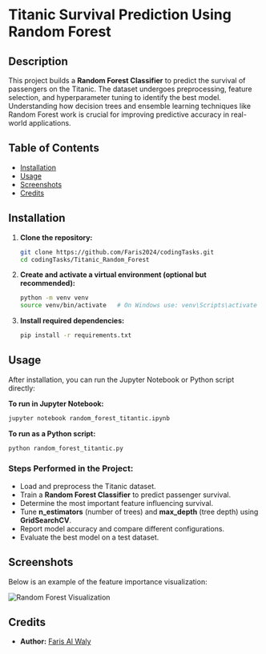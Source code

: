 
# Titanic Survival Prediction Using Random Forest

## Description
This project builds a **Random Forest Classifier** to predict the survival of passengers on the Titanic. The dataset undergoes preprocessing, feature selection, and hyperparameter tuning to identify the best model. Understanding how decision trees and ensemble learning techniques like Random Forest work is crucial for improving predictive accuracy in real-world applications.

## Table of Contents
- [Installation](#installation)
- [Usage](#usage)
- [Screenshots](#screenshots)
- [Credits](#credits)

## Installation
1. **Clone the repository:**
   ```bash
   git clone https://github.com/Faris2024/codingTasks.git
   cd codingTasks/Titanic_Random_Forest
   ```
2. **Create and activate a virtual environment (optional but recommended):**
   ```bash
   python -m venv venv
   source venv/bin/activate   # On Windows use: venv\Scripts\activate
   ```
3. **Install required dependencies:**
   ```bash
   pip install -r requirements.txt
   ```
   
## Usage
After installation, you can run the Jupyter Notebook or Python script directly:

**To run in Jupyter Notebook:**
```bash
jupyter notebook random_forest_titantic.ipynb
```

**To run as a Python script:**
```bash
python random_forest_titantic.py
```

### Steps Performed in the Project:
- Load and preprocess the Titanic dataset.
- Train a **Random Forest Classifier** to predict passenger survival.
- Determine the most important feature influencing survival.
- Tune **n_estimators** (number of trees) and **max_depth** (tree depth) using **GridSearchCV**.
- Report model accuracy and compare different configurations.
- Evaluate the best model on a test dataset.

## Screenshots
Below is an example of the feature importance visualization:

![Random Forest Visualization](https://github.com/user-attachments/assets/c4a8330a-335d-4af7-8d06-bdbe2dbe9878)

## Credits
- **Author:** [Faris Al Waly](https://github.com/Faris2024)


